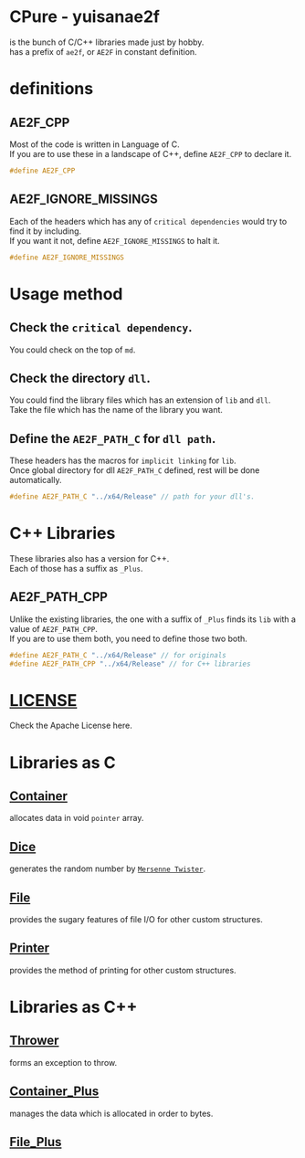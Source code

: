 # CPure - yuisanae2f
is the bunch of C/C++ libraries made just by hobby.  
has a prefix of `ae2f`, or `AE2F` in constant definition.

# definitions
## AE2F_CPP
Most of the code is written in Language of C.  
If you are to use these in a landscape of C++, define `AE2F_CPP` to declare it.
```c
#define AE2F_CPP
```

## AE2F_IGNORE_MISSINGS 
Each of the headers which has any of `critical dependencies` would try to find it by including.  
If you want it not, define `AE2F_IGNORE_MISSINGS` to halt it.
```c
#define AE2F_IGNORE_MISSINGS
```

# Usage method
## Check the `critical dependency`.
You could check on the top of `md`.

## Check the directory `dll`.
You could find the library files which has an extension of `lib` and `dll`.  
Take the file which has the name of the library you want.

## Define the `AE2F_PATH_C` for `dll path`.
These headers has the macros for `implicit linking` for `lib`.  
Once global directory for dll `AE2F_PATH_C` defined, rest will be done automatically.
```c
#define AE2F_PATH_C "../x64/Release" // path for your dll's.
```

# C++ Libraries
These libraries also has a version for C++.  
Each of those has a suffix as `_Plus`.  

## AE2F_PATH_CPP
Unlike the existing libraries, the one with a suffix of `_Plus` finds its `lib` with a value of `AE2F_PATH_CPP`.  
If you are to use them both, you need to define those two both.
```cpp
#define AE2F_PATH_C "../x64/Release" // for originals
#define AE2F_PATH_CPP "../x64/Release" // for C++ libraries
```

# <a href="./lcse.md" id="LICENSE">LICENSE</a>
Check the Apache License here.

# Libraries as C
## <a href="./headers/Container.md" id="Container">Container</a>
allocates data in void `pointer` array.

## <a href="./headers/Dice.md" id="Dice">Dice</a>
generates the random number by <a href="https://en.wikipedia.org/wiki/Mersenne_Twister#Pseudocode">`Mersenne Twister`</a>.

## <a href="./headers/File.md" id="File">File</a>
provides the sugary features of file I/O for other custom structures.

## <a href="./headers/Printer.md" id="Printer">Printer</a>
provides the method of printing for other custom structures.

# Libraries as C++
## <a href="./headers_cpp/Thrower.md" id="Thrower">Thrower</a>
forms an exception to throw.
## <a href="./headers_cpp/Container.md" id="Container_Plus">Container_Plus</a>
manages the data which is allocated in order to bytes.
## <a href="./headers_cpp/File.md" id="File_Plus">File_Plus</a>